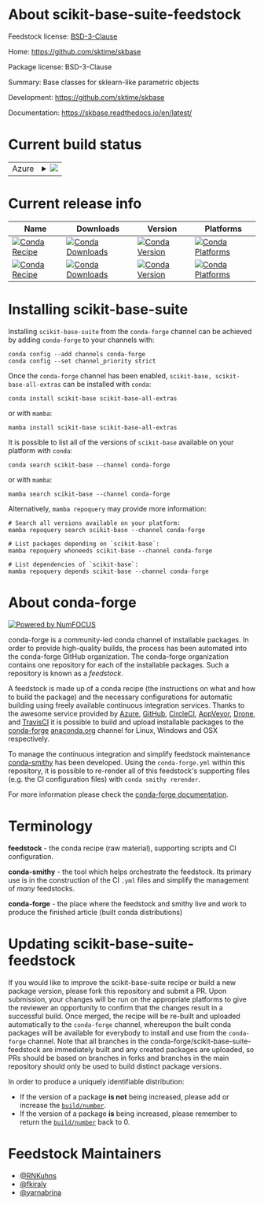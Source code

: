 About scikit-base-suite-feedstock
=================================

Feedstock license: [BSD-3-Clause](https://github.com/conda-forge/skbase-suite-feedstock/blob/main/LICENSE.txt)

Home: https://github.com/sktime/skbase

Package license: BSD-3-Clause

Summary: Base classes for sklearn-like parametric objects

Development: https://github.com/sktime/skbase

Documentation: https://skbase.readthedocs.io/en/latest/

Current build status
====================


<table>
    
  <tr>
    <td>Azure</td>
    <td>
      <details>
        <summary>
          <a href="https://dev.azure.com/conda-forge/feedstock-builds/_build/latest?definitionId=18797&branchName=main">
            <img src="https://dev.azure.com/conda-forge/feedstock-builds/_apis/build/status/skbase-suite-feedstock?branchName=main">
          </a>
        </summary>
        <table>
          <thead><tr><th>Variant</th><th>Status</th></tr></thead>
          <tbody><tr>
              <td>linux_64_numpy1.22python3.10.____cpython</td>
              <td>
                <a href="https://dev.azure.com/conda-forge/feedstock-builds/_build/latest?definitionId=18797&branchName=main">
                  <img src="https://dev.azure.com/conda-forge/feedstock-builds/_apis/build/status/skbase-suite-feedstock?branchName=main&jobName=linux&configuration=linux%20linux_64_numpy1.22python3.10.____cpython" alt="variant">
                </a>
              </td>
            </tr><tr>
              <td>linux_64_numpy1.22python3.8.____cpython</td>
              <td>
                <a href="https://dev.azure.com/conda-forge/feedstock-builds/_build/latest?definitionId=18797&branchName=main">
                  <img src="https://dev.azure.com/conda-forge/feedstock-builds/_apis/build/status/skbase-suite-feedstock?branchName=main&jobName=linux&configuration=linux%20linux_64_numpy1.22python3.8.____cpython" alt="variant">
                </a>
              </td>
            </tr><tr>
              <td>linux_64_numpy1.22python3.9.____cpython</td>
              <td>
                <a href="https://dev.azure.com/conda-forge/feedstock-builds/_build/latest?definitionId=18797&branchName=main">
                  <img src="https://dev.azure.com/conda-forge/feedstock-builds/_apis/build/status/skbase-suite-feedstock?branchName=main&jobName=linux&configuration=linux%20linux_64_numpy1.22python3.9.____cpython" alt="variant">
                </a>
              </td>
            </tr><tr>
              <td>linux_64_numpy1.23python3.11.____cpython</td>
              <td>
                <a href="https://dev.azure.com/conda-forge/feedstock-builds/_build/latest?definitionId=18797&branchName=main">
                  <img src="https://dev.azure.com/conda-forge/feedstock-builds/_apis/build/status/skbase-suite-feedstock?branchName=main&jobName=linux&configuration=linux%20linux_64_numpy1.23python3.11.____cpython" alt="variant">
                </a>
              </td>
            </tr><tr>
              <td>linux_64_numpy1.26python3.12.____cpython</td>
              <td>
                <a href="https://dev.azure.com/conda-forge/feedstock-builds/_build/latest?definitionId=18797&branchName=main">
                  <img src="https://dev.azure.com/conda-forge/feedstock-builds/_apis/build/status/skbase-suite-feedstock?branchName=main&jobName=linux&configuration=linux%20linux_64_numpy1.26python3.12.____cpython" alt="variant">
                </a>
              </td>
            </tr><tr>
              <td>linux_aarch64_numpy1.22python3.10.____cpython</td>
              <td>
                <a href="https://dev.azure.com/conda-forge/feedstock-builds/_build/latest?definitionId=18797&branchName=main">
                  <img src="https://dev.azure.com/conda-forge/feedstock-builds/_apis/build/status/skbase-suite-feedstock?branchName=main&jobName=linux&configuration=linux%20linux_aarch64_numpy1.22python3.10.____cpython" alt="variant">
                </a>
              </td>
            </tr><tr>
              <td>linux_aarch64_numpy1.22python3.8.____cpython</td>
              <td>
                <a href="https://dev.azure.com/conda-forge/feedstock-builds/_build/latest?definitionId=18797&branchName=main">
                  <img src="https://dev.azure.com/conda-forge/feedstock-builds/_apis/build/status/skbase-suite-feedstock?branchName=main&jobName=linux&configuration=linux%20linux_aarch64_numpy1.22python3.8.____cpython" alt="variant">
                </a>
              </td>
            </tr><tr>
              <td>linux_aarch64_numpy1.22python3.9.____cpython</td>
              <td>
                <a href="https://dev.azure.com/conda-forge/feedstock-builds/_build/latest?definitionId=18797&branchName=main">
                  <img src="https://dev.azure.com/conda-forge/feedstock-builds/_apis/build/status/skbase-suite-feedstock?branchName=main&jobName=linux&configuration=linux%20linux_aarch64_numpy1.22python3.9.____cpython" alt="variant">
                </a>
              </td>
            </tr><tr>
              <td>linux_aarch64_numpy1.23python3.11.____cpython</td>
              <td>
                <a href="https://dev.azure.com/conda-forge/feedstock-builds/_build/latest?definitionId=18797&branchName=main">
                  <img src="https://dev.azure.com/conda-forge/feedstock-builds/_apis/build/status/skbase-suite-feedstock?branchName=main&jobName=linux&configuration=linux%20linux_aarch64_numpy1.23python3.11.____cpython" alt="variant">
                </a>
              </td>
            </tr><tr>
              <td>linux_aarch64_numpy1.26python3.12.____cpython</td>
              <td>
                <a href="https://dev.azure.com/conda-forge/feedstock-builds/_build/latest?definitionId=18797&branchName=main">
                  <img src="https://dev.azure.com/conda-forge/feedstock-builds/_apis/build/status/skbase-suite-feedstock?branchName=main&jobName=linux&configuration=linux%20linux_aarch64_numpy1.26python3.12.____cpython" alt="variant">
                </a>
              </td>
            </tr><tr>
              <td>osx_64_numpy1.22python3.10.____cpython</td>
              <td>
                <a href="https://dev.azure.com/conda-forge/feedstock-builds/_build/latest?definitionId=18797&branchName=main">
                  <img src="https://dev.azure.com/conda-forge/feedstock-builds/_apis/build/status/skbase-suite-feedstock?branchName=main&jobName=osx&configuration=osx%20osx_64_numpy1.22python3.10.____cpython" alt="variant">
                </a>
              </td>
            </tr><tr>
              <td>osx_64_numpy1.22python3.8.____cpython</td>
              <td>
                <a href="https://dev.azure.com/conda-forge/feedstock-builds/_build/latest?definitionId=18797&branchName=main">
                  <img src="https://dev.azure.com/conda-forge/feedstock-builds/_apis/build/status/skbase-suite-feedstock?branchName=main&jobName=osx&configuration=osx%20osx_64_numpy1.22python3.8.____cpython" alt="variant">
                </a>
              </td>
            </tr><tr>
              <td>osx_64_numpy1.22python3.9.____cpython</td>
              <td>
                <a href="https://dev.azure.com/conda-forge/feedstock-builds/_build/latest?definitionId=18797&branchName=main">
                  <img src="https://dev.azure.com/conda-forge/feedstock-builds/_apis/build/status/skbase-suite-feedstock?branchName=main&jobName=osx&configuration=osx%20osx_64_numpy1.22python3.9.____cpython" alt="variant">
                </a>
              </td>
            </tr><tr>
              <td>osx_64_numpy1.23python3.11.____cpython</td>
              <td>
                <a href="https://dev.azure.com/conda-forge/feedstock-builds/_build/latest?definitionId=18797&branchName=main">
                  <img src="https://dev.azure.com/conda-forge/feedstock-builds/_apis/build/status/skbase-suite-feedstock?branchName=main&jobName=osx&configuration=osx%20osx_64_numpy1.23python3.11.____cpython" alt="variant">
                </a>
              </td>
            </tr><tr>
              <td>osx_64_numpy1.26python3.12.____cpython</td>
              <td>
                <a href="https://dev.azure.com/conda-forge/feedstock-builds/_build/latest?definitionId=18797&branchName=main">
                  <img src="https://dev.azure.com/conda-forge/feedstock-builds/_apis/build/status/skbase-suite-feedstock?branchName=main&jobName=osx&configuration=osx%20osx_64_numpy1.26python3.12.____cpython" alt="variant">
                </a>
              </td>
            </tr><tr>
              <td>osx_arm64_numpy1.22python3.10.____cpython</td>
              <td>
                <a href="https://dev.azure.com/conda-forge/feedstock-builds/_build/latest?definitionId=18797&branchName=main">
                  <img src="https://dev.azure.com/conda-forge/feedstock-builds/_apis/build/status/skbase-suite-feedstock?branchName=main&jobName=osx&configuration=osx%20osx_arm64_numpy1.22python3.10.____cpython" alt="variant">
                </a>
              </td>
            </tr><tr>
              <td>osx_arm64_numpy1.22python3.8.____cpython</td>
              <td>
                <a href="https://dev.azure.com/conda-forge/feedstock-builds/_build/latest?definitionId=18797&branchName=main">
                  <img src="https://dev.azure.com/conda-forge/feedstock-builds/_apis/build/status/skbase-suite-feedstock?branchName=main&jobName=osx&configuration=osx%20osx_arm64_numpy1.22python3.8.____cpython" alt="variant">
                </a>
              </td>
            </tr><tr>
              <td>osx_arm64_numpy1.22python3.9.____cpython</td>
              <td>
                <a href="https://dev.azure.com/conda-forge/feedstock-builds/_build/latest?definitionId=18797&branchName=main">
                  <img src="https://dev.azure.com/conda-forge/feedstock-builds/_apis/build/status/skbase-suite-feedstock?branchName=main&jobName=osx&configuration=osx%20osx_arm64_numpy1.22python3.9.____cpython" alt="variant">
                </a>
              </td>
            </tr><tr>
              <td>osx_arm64_numpy1.23python3.11.____cpython</td>
              <td>
                <a href="https://dev.azure.com/conda-forge/feedstock-builds/_build/latest?definitionId=18797&branchName=main">
                  <img src="https://dev.azure.com/conda-forge/feedstock-builds/_apis/build/status/skbase-suite-feedstock?branchName=main&jobName=osx&configuration=osx%20osx_arm64_numpy1.23python3.11.____cpython" alt="variant">
                </a>
              </td>
            </tr><tr>
              <td>osx_arm64_numpy1.26python3.12.____cpython</td>
              <td>
                <a href="https://dev.azure.com/conda-forge/feedstock-builds/_build/latest?definitionId=18797&branchName=main">
                  <img src="https://dev.azure.com/conda-forge/feedstock-builds/_apis/build/status/skbase-suite-feedstock?branchName=main&jobName=osx&configuration=osx%20osx_arm64_numpy1.26python3.12.____cpython" alt="variant">
                </a>
              </td>
            </tr><tr>
              <td>win_64_numpy1.22python3.10.____cpython</td>
              <td>
                <a href="https://dev.azure.com/conda-forge/feedstock-builds/_build/latest?definitionId=18797&branchName=main">
                  <img src="https://dev.azure.com/conda-forge/feedstock-builds/_apis/build/status/skbase-suite-feedstock?branchName=main&jobName=win&configuration=win%20win_64_numpy1.22python3.10.____cpython" alt="variant">
                </a>
              </td>
            </tr><tr>
              <td>win_64_numpy1.22python3.8.____cpython</td>
              <td>
                <a href="https://dev.azure.com/conda-forge/feedstock-builds/_build/latest?definitionId=18797&branchName=main">
                  <img src="https://dev.azure.com/conda-forge/feedstock-builds/_apis/build/status/skbase-suite-feedstock?branchName=main&jobName=win&configuration=win%20win_64_numpy1.22python3.8.____cpython" alt="variant">
                </a>
              </td>
            </tr><tr>
              <td>win_64_numpy1.22python3.9.____cpython</td>
              <td>
                <a href="https://dev.azure.com/conda-forge/feedstock-builds/_build/latest?definitionId=18797&branchName=main">
                  <img src="https://dev.azure.com/conda-forge/feedstock-builds/_apis/build/status/skbase-suite-feedstock?branchName=main&jobName=win&configuration=win%20win_64_numpy1.22python3.9.____cpython" alt="variant">
                </a>
              </td>
            </tr><tr>
              <td>win_64_numpy1.23python3.11.____cpython</td>
              <td>
                <a href="https://dev.azure.com/conda-forge/feedstock-builds/_build/latest?definitionId=18797&branchName=main">
                  <img src="https://dev.azure.com/conda-forge/feedstock-builds/_apis/build/status/skbase-suite-feedstock?branchName=main&jobName=win&configuration=win%20win_64_numpy1.23python3.11.____cpython" alt="variant">
                </a>
              </td>
            </tr><tr>
              <td>win_64_numpy1.26python3.12.____cpython</td>
              <td>
                <a href="https://dev.azure.com/conda-forge/feedstock-builds/_build/latest?definitionId=18797&branchName=main">
                  <img src="https://dev.azure.com/conda-forge/feedstock-builds/_apis/build/status/skbase-suite-feedstock?branchName=main&jobName=win&configuration=win%20win_64_numpy1.26python3.12.____cpython" alt="variant">
                </a>
              </td>
            </tr>
          </tbody>
        </table>
      </details>
    </td>
  </tr>
</table>

Current release info
====================

| Name | Downloads | Version | Platforms |
| --- | --- | --- | --- |
| [![Conda Recipe](https://img.shields.io/badge/recipe-scikit--base-green.svg)](https://anaconda.org/conda-forge/scikit-base) | [![Conda Downloads](https://img.shields.io/conda/dn/conda-forge/scikit-base.svg)](https://anaconda.org/conda-forge/scikit-base) | [![Conda Version](https://img.shields.io/conda/vn/conda-forge/scikit-base.svg)](https://anaconda.org/conda-forge/scikit-base) | [![Conda Platforms](https://img.shields.io/conda/pn/conda-forge/scikit-base.svg)](https://anaconda.org/conda-forge/scikit-base) |
| [![Conda Recipe](https://img.shields.io/badge/recipe-scikit--base--all--extras-green.svg)](https://anaconda.org/conda-forge/scikit-base-all-extras) | [![Conda Downloads](https://img.shields.io/conda/dn/conda-forge/scikit-base-all-extras.svg)](https://anaconda.org/conda-forge/scikit-base-all-extras) | [![Conda Version](https://img.shields.io/conda/vn/conda-forge/scikit-base-all-extras.svg)](https://anaconda.org/conda-forge/scikit-base-all-extras) | [![Conda Platforms](https://img.shields.io/conda/pn/conda-forge/scikit-base-all-extras.svg)](https://anaconda.org/conda-forge/scikit-base-all-extras) |

Installing scikit-base-suite
============================

Installing `scikit-base-suite` from the `conda-forge` channel can be achieved by adding `conda-forge` to your channels with:

```
conda config --add channels conda-forge
conda config --set channel_priority strict
```

Once the `conda-forge` channel has been enabled, `scikit-base, scikit-base-all-extras` can be installed with `conda`:

```
conda install scikit-base scikit-base-all-extras
```

or with `mamba`:

```
mamba install scikit-base scikit-base-all-extras
```

It is possible to list all of the versions of `scikit-base` available on your platform with `conda`:

```
conda search scikit-base --channel conda-forge
```

or with `mamba`:

```
mamba search scikit-base --channel conda-forge
```

Alternatively, `mamba repoquery` may provide more information:

```
# Search all versions available on your platform:
mamba repoquery search scikit-base --channel conda-forge

# List packages depending on `scikit-base`:
mamba repoquery whoneeds scikit-base --channel conda-forge

# List dependencies of `scikit-base`:
mamba repoquery depends scikit-base --channel conda-forge
```


About conda-forge
=================

[![Powered by
NumFOCUS](https://img.shields.io/badge/powered%20by-NumFOCUS-orange.svg?style=flat&colorA=E1523D&colorB=007D8A)](https://numfocus.org)

conda-forge is a community-led conda channel of installable packages.
In order to provide high-quality builds, the process has been automated into the
conda-forge GitHub organization. The conda-forge organization contains one repository
for each of the installable packages. Such a repository is known as a *feedstock*.

A feedstock is made up of a conda recipe (the instructions on what and how to build
the package) and the necessary configurations for automatic building using freely
available continuous integration services. Thanks to the awesome service provided by
[Azure](https://azure.microsoft.com/en-us/services/devops/), [GitHub](https://github.com/),
[CircleCI](https://circleci.com/), [AppVeyor](https://www.appveyor.com/),
[Drone](https://cloud.drone.io/welcome), and [TravisCI](https://travis-ci.com/)
it is possible to build and upload installable packages to the
[conda-forge](https://anaconda.org/conda-forge) [anaconda.org](https://anaconda.org/)
channel for Linux, Windows and OSX respectively.

To manage the continuous integration and simplify feedstock maintenance
[conda-smithy](https://github.com/conda-forge/conda-smithy) has been developed.
Using the ``conda-forge.yml`` within this repository, it is possible to re-render all of
this feedstock's supporting files (e.g. the CI configuration files) with ``conda smithy rerender``.

For more information please check the [conda-forge documentation](https://conda-forge.org/docs/).

Terminology
===========

**feedstock** - the conda recipe (raw material), supporting scripts and CI configuration.

**conda-smithy** - the tool which helps orchestrate the feedstock.
                   Its primary use is in the construction of the CI ``.yml`` files
                   and simplify the management of *many* feedstocks.

**conda-forge** - the place where the feedstock and smithy live and work to
                  produce the finished article (built conda distributions)


Updating scikit-base-suite-feedstock
====================================

If you would like to improve the scikit-base-suite recipe or build a new
package version, please fork this repository and submit a PR. Upon submission,
your changes will be run on the appropriate platforms to give the reviewer an
opportunity to confirm that the changes result in a successful build. Once
merged, the recipe will be re-built and uploaded automatically to the
`conda-forge` channel, whereupon the built conda packages will be available for
everybody to install and use from the `conda-forge` channel.
Note that all branches in the conda-forge/scikit-base-suite-feedstock are
immediately built and any created packages are uploaded, so PRs should be based
on branches in forks and branches in the main repository should only be used to
build distinct package versions.

In order to produce a uniquely identifiable distribution:
 * If the version of a package **is not** being increased, please add or increase
   the [``build/number``](https://docs.conda.io/projects/conda-build/en/latest/resources/define-metadata.html#build-number-and-string).
 * If the version of a package **is** being increased, please remember to return
   the [``build/number``](https://docs.conda.io/projects/conda-build/en/latest/resources/define-metadata.html#build-number-and-string)
   back to 0.

Feedstock Maintainers
=====================

* [@RNKuhns](https://github.com/RNKuhns/)
* [@fkiraly](https://github.com/fkiraly/)
* [@yarnabrina](https://github.com/yarnabrina/)


